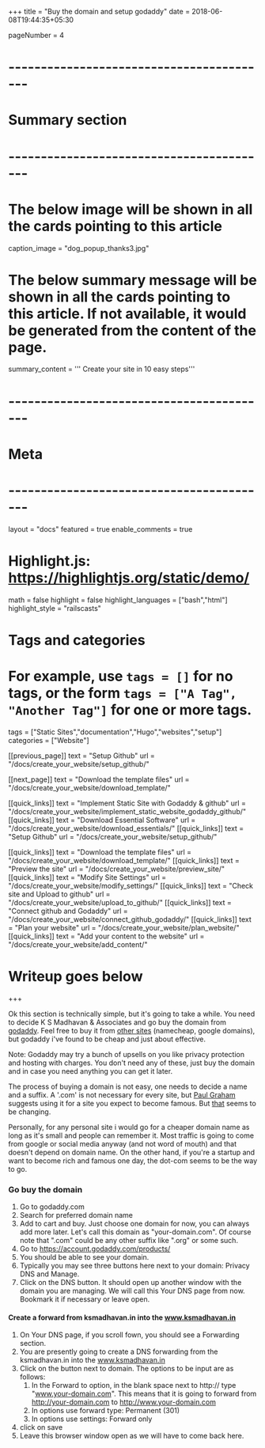 +++
title = "Buy the domain and setup godaddy"
date = 2018-06-08T19:44:35+05:30

pageNumber = 4
# -----------------------------------------
# Summary section
# -----------------------------------------
# The below image will be shown in all the cards pointing to this article
caption_image = "dog_popup_thanks3.jpg"
# The below summary message will be shown in all the cards pointing to this article. If not available, it would be generated from the content of the page.
summary_content = '''
Create your site in 10 easy steps'''
# -----------------------------------------
# Meta
# -----------------------------------------
layout = "docs"
featured = true
enable_comments = true

# Highlight.js: https://highlightjs.org/static/demo/
math = false
highlight = false
highlight_languages = ["bash","html"]
highlight_style = "railscasts"

# Tags and categories
# For example, use `tags = []` for no tags, or the form `tags = ["A Tag", "Another Tag"]` for one or more tags.
tags = ["Static Sites","documentation","Hugo","websites","setup"]
categories = ["Website"]

[[previous_page]]
text = "Setup Github"
url = "/docs/create_your_website/setup_github/"

[[next_page]]
text = "Download the template files"
url = "/docs/create_your_website/download_template/"

[[quick_links]]
text = "Implement Static Site with Godaddy & github"
url = "/docs/create_your_website/implement_static_website_godaddy_github/"
[[quick_links]]
text = "Download Essential Software"
url = "/docs/create_your_website/download_essentials/"
[[quick_links]]
text = "Setup Github"
url = "/docs/create_your_website/setup_github/"

[[quick_links]]
text = "Download the template files"
url = "/docs/create_your_website/download_template/"
[[quick_links]]
text = "Preview the site"
url = "/docs/create_your_website/preview_site/"
[[quick_links]]
text = "Modify Site Settings"
url = "/docs/create_your_website/modify_settings/"
[[quick_links]]
text = "Check site and Upload to github"
url = "/docs/create_your_website/upload_to_github/"
[[quick_links]]
text = "Connect github and Godaddy"
url = "/docs/create_your_website/connect_github_godaddy/"
[[quick_links]]
text = "Plan your website"
url = "/docs/create_your_website/plan_website/"
[[quick_links]]
text = "Add your content to the website"
url = "/docs/create_your_website/add_content/"

# Writeup goes below
+++

Ok this section is technically simple, but it's going to take a while. You need to decide K S Madhavan & Associates and go buy the domain from [godaddy](https://www.godaddy.com/). Feel free to buy it from [other sites](https://makeawebsitehub.com/reviews/domain-registrars/) (namecheap, google domains), but godaddy i've found to be cheap and just about effective.

Note: Godaddy may try a bunch of upsells on you like privacy protection and hosting with charges. You don't need any of these, just buy the domain and in case you need anything you can get it later.

The process of buying a domain is not easy, one needs to decide a name and a suffix. A '.com' is not necessary for every site, but [Paul Graham](http://www.paulgraham.com/name.html) suggests using it for a site you expect to become famous. But [that](https://www.forbes.com/sites/christophersteiner/2017/05/03/most-startups-still-believe-they-need-a-dot-com-domain-but-that-is-changing/) seems to be changing.

Personally, for any personal site i would go for a cheaper domain name as long as it's small and people can remember it. Most traffic is going to come from google or social media anyway (and not word of mouth) and that doesn't depend on domain name. On the other hand, if you're a startup and want to become rich and famous one day, the dot-com seems to be the way to go.

### Go buy the domain

1. Go to godaddy.com
2. Search for preferred domain name
3. Add to cart and buy. Just choose one domain for now, you can always add more later. Let's call this domain as "your-domain.com". Of course note that ".com" could be any other suffix like ".org" or some such.
4. Go to https://account.godaddy.com/products/
5. You should be able to see your domain.
6. Typically you may see three buttons here next to your domain: Privacy DNS and Manage.
7. Click on the DNS button. It should open up another window with the domain you are managing. We will call this Your DNS page from now. Bookmark it if necessary or leave open.

#### Create a forward from ksmadhavan.in into the www.ksmadhavan.in

1. On Your DNS page, if you scroll fown, you should see a Forwarding section.
2. You are presently going to create a DNS forwarding from the ksmadhavan.in into the www.ksmadhavan.in
3. Click on the button next to domain. The options to be input are as follows:
    1. In the Forward to option, in the blank space next to http:// type "www.your-domain.com". This means that it is going to forward from http://your-domain.com to http://www.your-domain.com
    2. In options use forward type: Permanent (301)
    3. In options use settings: Forward only
4. click on save
5. Leave this browser window open as we will have to come back here.